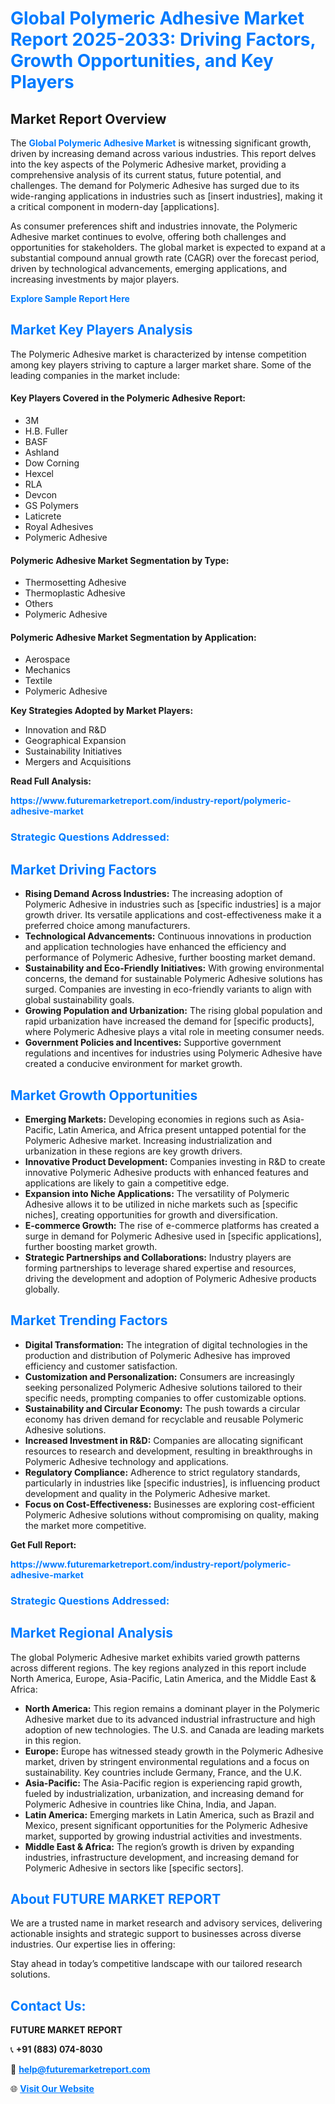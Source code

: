 <h1 style="color: #007BFF;">Global Polymeric Adhesive Market Report 2025-2033: Driving Factors, Growth Opportunities, and Key Players</h1>

<section id="overview">
<h2>Market Report Overview</h2>
<p>The <a href="https://www.futuremarketreport.com/industry-report/polymeric-adhesive-market" style="color: #007BFF; text-decoration: none;"><strong>Global Polymeric Adhesive Market</strong></a> is witnessing significant growth, driven by increasing demand across various industries. This report delves into the key aspects of the Polymeric Adhesive market, providing a comprehensive analysis of its current status, future potential, and challenges. The demand for Polymeric Adhesive has surged due to its wide-ranging applications in industries such as [insert industries], making it a critical component in modern-day [applications].</p>
<p>As consumer preferences shift and industries innovate, the Polymeric Adhesive market continues to evolve, offering both challenges and opportunities for stakeholders. The global market is expected to expand at a substantial compound annual growth rate (CAGR) over the forecast period, driven by technological advancements, emerging applications, and increasing investments by major players.</p>
</section>

<section id="overview">
<p><a href="https://www.futuremarketreport.com/request-sample/reportId=99160" style="color: #007BFF; text-decoration: none;"><strong>Explore Sample Report Here</strong></a></p>
</section>

<section id="key-players">
<h2 style="color: #007BFF;">Market Key Players Analysis</h2>
<p>The Polymeric Adhesive market is characterized by intense competition among key players striving to capture a larger market share. Some of the leading companies in the market include:</p>
<h4>Key Players Covered in the Polymeric Adhesive Report:</h4>
<ul><li>3M</li><li>H.B. Fuller</li><li>BASF</li><li>Ashland</li><li>Dow Corning</li><li>Hexcel</li><li>RLA</li><li>Devcon</li><li>GS Polymers</li><li>Laticrete</li><li>Royal Adhesives</li><li>Polymeric Adhesive</li></ul>
<h4>Polymeric Adhesive Market Segmentation by Type:</h4>
<ul><li>Thermosetting Adhesive</li><li>Thermoplastic Adhesive</li><li>Others</li><li>Polymeric Adhesive</li></ul>

<h4>Polymeric Adhesive Market Segmentation by Application:</h4>
<ul><li>Aerospace</li><li>Mechanics</li><li>Textile</li><li>Polymeric Adhesive</li></ul>
<p><strong>Key Strategies Adopted by Market Players:</strong></p>
<ul>
<li>Innovation and R&D</li>
<li>Geographical Expansion</li>
<li>Sustainability Initiatives</li>
<li>Mergers and Acquisitions</li>
</ul>
</section>

<section>
<p><strong>Read Full Analysis: </strong></p><a href="https://www.futuremarketreport.com/industry-report/polymeric-adhesive-market" style="color: #007BFF; text-decoration: none;"><strong>https://www.futuremarketreport.com/industry-report/polymeric-adhesive-market</strong></a>
<h3 style="color: #007BFF;">Strategic Questions Addressed:</h3>
</section>

<section id="driving-factors">
<h2 style="color: #007BFF;">Market Driving Factors</h2>
<ul>
<li><strong>Rising Demand Across Industries:</strong> The increasing adoption of Polymeric Adhesive in industries such as [specific industries] is a major growth driver. Its versatile applications and cost-effectiveness make it a preferred choice among manufacturers.</li>
<li><strong>Technological Advancements:</strong> Continuous innovations in production and application technologies have enhanced the efficiency and performance of Polymeric Adhesive, further boosting market demand.</li>
<li><strong>Sustainability and Eco-Friendly Initiatives:</strong> With growing environmental concerns, the demand for sustainable Polymeric Adhesive solutions has surged. Companies are investing in eco-friendly variants to align with global sustainability goals.</li>
<li><strong>Growing Population and Urbanization:</strong> The rising global population and rapid urbanization have increased the demand for [specific products], where Polymeric Adhesive plays a vital role in meeting consumer needs.</li>
<li><strong>Government Policies and Incentives:</strong> Supportive government regulations and incentives for industries using Polymeric Adhesive have created a conducive environment for market growth.</li>
</ul>
</section>

<section id="growth-opportunities">
<h2 style="color: #007BFF;">Market Growth Opportunities</h2>
<ul>
<li><strong>Emerging Markets:</strong> Developing economies in regions such as Asia-Pacific, Latin America, and Africa present untapped potential for the Polymeric Adhesive market. Increasing industrialization and urbanization in these regions are key growth drivers.</li>
<li><strong>Innovative Product Development:</strong> Companies investing in R&D to create innovative Polymeric Adhesive products with enhanced features and applications are likely to gain a competitive edge.</li>
<li><strong>Expansion into Niche Applications:</strong> The versatility of Polymeric Adhesive allows it to be utilized in niche markets such as [specific niches], creating opportunities for growth and diversification.</li>
<li><strong>E-commerce Growth:</strong> The rise of e-commerce platforms has created a surge in demand for Polymeric Adhesive used in [specific applications], further boosting market growth.</li>
<li><strong>Strategic Partnerships and Collaborations:</strong> Industry players are forming partnerships to leverage shared expertise and resources, driving the development and adoption of Polymeric Adhesive products globally.</li>
</ul>
</section>

<section id="trending-factors">
<h2 style="color: #007BFF;">Market Trending Factors</h2>
<ul>
<li><strong>Digital Transformation:</strong> The integration of digital technologies in the production and distribution of Polymeric Adhesive has improved efficiency and customer satisfaction.</li>
<li><strong>Customization and Personalization:</strong> Consumers are increasingly seeking personalized Polymeric Adhesive solutions tailored to their specific needs, prompting companies to offer customizable options.</li>
<li><strong>Sustainability and Circular Economy:</strong> The push towards a circular economy has driven demand for recyclable and reusable Polymeric Adhesive solutions.</li>
<li><strong>Increased Investment in R&D:</strong> Companies are allocating significant resources to research and development, resulting in breakthroughs in Polymeric Adhesive technology and applications.</li>
<li><strong>Regulatory Compliance:</strong> Adherence to strict regulatory standards, particularly in industries like [specific industries], is influencing product development and quality in the Polymeric Adhesive market.</li>
<li><strong>Focus on Cost-Effectiveness:</strong> Businesses are exploring cost-efficient Polymeric Adhesive solutions without compromising on quality, making the market more competitive.</li>
</ul>
</section>

<section>
<p><strong>Get Full Report: </strong></p><a href="https://www.futuremarketreport.com/industry-report/polymeric-adhesive-market" style="color: #007BFF; text-decoration: none;"><strong>https://www.futuremarketreport.com/industry-report/polymeric-adhesive-market</strong></a>
<h3 style="color: #007BFF;">Strategic Questions Addressed:</h3>
</section>


<section id="regional-analysis">
<h2 style="color: #007BFF;">Market Regional Analysis</h2>
<p>The global Polymeric Adhesive market exhibits varied growth patterns across different regions. The key regions analyzed in this report include North America, Europe, Asia-Pacific, Latin America, and the Middle East & Africa:</p>
<ul>
<li><strong>North America:</strong> This region remains a dominant player in the Polymeric Adhesive market due to its advanced industrial infrastructure and high adoption of new technologies. The U.S. and Canada are leading markets in this region.</li>
<li><strong>Europe:</strong> Europe has witnessed steady growth in the Polymeric Adhesive market, driven by stringent environmental regulations and a focus on sustainability. Key countries include Germany, France, and the U.K.</li>
<li><strong>Asia-Pacific:</strong> The Asia-Pacific region is experiencing rapid growth, fueled by industrialization, urbanization, and increasing demand for Polymeric Adhesive in countries like China, India, and Japan.</li>
<li><strong>Latin America:</strong> Emerging markets in Latin America, such as Brazil and Mexico, present significant opportunities for the Polymeric Adhesive market, supported by growing industrial activities and investments.</li>
<li><strong>Middle East & Africa:</strong> The region’s growth is driven by expanding industries, infrastructure development, and increasing demand for Polymeric Adhesive in sectors like [specific sectors].</li>
</ul>
</section>

<footer>
<h2 style="color: #007BFF;">About FUTURE MARKET REPORT</h2>
<p>We are a trusted name in market research and advisory services, delivering actionable insights and strategic support to businesses across diverse industries. Our expertise lies in offering:</p>

<p>Stay ahead in today’s competitive landscape with our tailored research solutions.</p>

<h2 style="color: #007BFF;">Contact Us:</h2>
<p><strong>FUTURE MARKET REPORT</strong></p>
<p>📞 <strong>+91 (883) 074-8030</strong></p>
<p>📧 <strong><a href="mailto:help@futuremarketreport.com" style="color: #007BFF;">help@futuremarketreport.com</a></strong></p>
<p>🌐 <strong><a href="https://www.futuremarketreport.com/" style="color: #007BFF;">Visit Our Website</a></strong></p>
</footer>